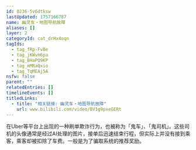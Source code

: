 ```yaml
---
id: 0236-5v6dtksw
lastUpdated: 1757166787
name: 幽灵车・地图导航故障
aliases: []
layer: 2
categoryId: cat_drHx4oqn
tagIds:
  - tag_fRp-FvBe
  - tag_jKWvm6pa
  - tag_BHaPQ9KP
  - tag_mMRaQxio
  - tag_TqMEAj5A
nsfw: false
parent: ""
relatedEntries: []
timelineEvents: []
titledLinks:
  - title: "相关链接: 幽灵车・地图导航故障"
    url: www.bilibili.com/video/BV1g9pxeGERt
---
```


在Uber等平台上出现的一种刷单欺诈行为，也被称为「鬼车」、「鬼司机」。这些司机的头像通常是经过AI处理的图片，接单后迅速结束行程，但实际上并没有接到乘客，乘客却被扣除了车费。一般是为了骗取系统的推荐奖励。